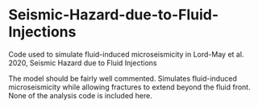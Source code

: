 # Seismic-Hazard-due-to-Fluid-Injections
 Code used to simulate fluid-induced microseismicity in Lord-May et al. 2020, Seismic Hazard due to Fluid Injections

The model should be fairly well commented. Simulates fluid-induced microseismicity while allowing fractures to extend beyond the fluid front.
None of the analysis code is included here.